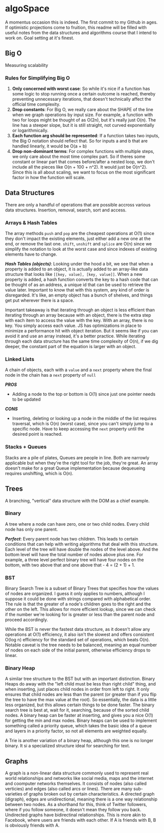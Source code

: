 # algoSpace

A momentus occasion this is indeed. The first commit to my Github in ages. If optimistic projections come to fruition, this readme will be filled with useful notes from the data structures and algorithms course that I intend to work on. Goal setting at it's finest. 

## Big O

Measuring scalability

### Rules for Simplifying Big O

1. **Only concerned with worst case**: So while it's nice if a function has some logic to stop running once a certain outcome is reached, thereby preventing unnecessary iterations, that doesn't technically affect the official time complexity.
2. **Drop constants**: For Big O, we really care about the SHAPE of the line when we graph operations by input size. For example, a function with two for loops might be thought of as O(2n), but it's really just O(n). The line has a steeper slope, but it is still straight, not curved exponentially or logarithmically.
3. **Each function arg should be represented**: If a function takes two inputs, the Big O notation should reflect that. So for inputs a and b that are handled linearly, it would be O(a + b)
4. **Drop non-dominant terms**: For complex functions with multiple steps, we only care about the most time complex part. So if theres some constant or linear part that comes before/after a nested loop, we don't include all the pieces like O(n + 100 + n^2). It would just be O(n^2). Since this is all about scaling, we want to focus on the most significant factor in how the function will scale.

## Data Structures

There are only a handful of operations that are possible accross various data structures. Insertion, removal, search, sort and access.

### Arrays & Hash Tables

The array methods `push` and `pop` are the cheapest operations at O(1) since they don't impact the existing elements, just either add a new one at the end, or remove the last one.  `shift`, `unshift` and `splice` are O(n) since we simplify the notation to look at the worst case and since indexes of existing elements have to change.

***Hash Tables (objects)***: Looking under the hood a bit, we see that when a property is added to an object, it is actually added to an array-like data structure that looks like `[[key, value], [key, value]]`. When a new property is added, a hash function converts the key to a hash code that can be thought of as an address, a unique id that can be used to retrieve the value later. Important to know that with this system, any kind of order is disregarded. It's like, an empty object has a bunch of shelves, and things get put wherever there is a space.

Important takeaway is that iterating through an object is less efficient than iterating through an array because with an object, there is the extra step with each item to access the value with the key. With an array, there is no key. You simply access each value. JS has optimizations in place to minimize a performance hit with object iteration. But it seems like if you can avoid it and use an array instead, it's a better practice.  While iterating through each data structure has the same time complexity of O(n), if we dig deeper, the constant part of the equation is larger with an object.

### Linked Lists

A chain of objects, each with a `value` and a `next` property where the final node in the chain has a `next` property of `null`

***PROS***
- Adding a node to the top or bottom is O(1) since just one pointer needs to be updated

***CONS***
- Inserting, deleting or looking up a node in the middle of the list requires traversal, which is O(n) (worst case), since you can't simply jump to a specific node. Have to keep accessing the `next` property until the desired point is reached.

### Stacks + Queues

Stacks are a pile of plates, Queues are people in line. Both are narrowly applicable but when they're the right tool for the job, they're great. An array doesn't make for a great Queue implementation because dequeueing requires unshifting, which is O(n).

## Trees

A branching, "vertical" data structure with the DOM as a chief example.

### Binary

A tree where a node can have zero, one or two child nodes. Every child node has only one parent.

***Perfect***: Every parent node has two children. This leads to certain conditions that can help with writing algorithms that deal with this structure.  Each level of the tree will have double the nodes of the level above. And the bottom level will have the total number of nodes above plus one. For example, a three level perfect binary tree will have four nodes on the bottom, with two above that and one above that - 4 = (2 + 1) + 1.

### BST

Binary Search Tree is a subset of Binary Trees that specifies how the values of nodes are organized. I guess it only applies to numbers, although I suppose it could be done with strings compared with alphabetical order. The rule is that the greater of a node's children goes to the right and the other on the left. This allows for more efficient lookup, since we can check if the number we're looking for is greater or less than the parent node and proceed accordingly. 

While the BST is never the fastest data structure, as it doesn't allow any operations at O(1) efficiency, it also isn't the slowest and offers consistent O(log n) efficiency for the standard set of operations, which beats O(n). Notable caveat is the tree needs to be balanced, meaning an equal number of nodes on each side of the initial parent, otherwise efficiency drops to linear.

### Binary Heap

A similar tree structure to the BST but with an important distinction. Binary Heaps do away with the "left child must be less than right child" thing, and when inserting, just places child nodes in order from left to right. It only ensures that child nodes are less than the parent (or greater than if you flip the tree to have the max value at the root). So essentially, the data is a little less organized, but this allows certain things to be done faster. The binary search tree is best at, wait for it, searching, because of the sorted child nodes. A binary heap can be faster at inserting, and gives you a nice O(1) for getting the min and max nodes. Binary heaps can be used to implement something called a priority queue, which takes the basic idea of a queue and layers in a priority factor, so not all elements are weighted equally.

A Trie is another variation of a binary heap, although this one is no longer binary. It si a specialized structure ideal for searching for text.

## Graphs

A graph is a non-linear data structure commonly used to represent real world relationships and networks like social media, maps and the internet and coomputer networks themselves. It consists of nodes (also called verticies) and edges (also called arcs or lines). There are many sub-varieties of graphs broken out by certain characteristics.  A directed graph (digraph), edges are unidirectional, meaning there is a one way relationship between two nodes. As a shorthand for this, think of Twitter followers, where if you follow someone, it doesn't mean they follow you back.  Undirected graphs have bidirectinal relationships. This is more akin to Facebook, where users are friends with each other. If A is friends with B, B is obviously friends with A.   
